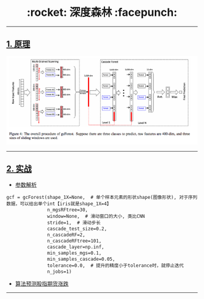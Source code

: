 <h1 align = "center">:rocket: 深度森林 :facepunch:</h1>

---
## [1. 原理][1]

![算法结构][3]

---
## [2. 实战][2.1]
- [参数解析][2.2]
```
gcf = gcForest(shape_1X=None,  # 单个样本元素的形状shape(图像形状), 对于序列数据，可以给出单个int【iris就是shape_1X=4】
               n_mgsRFtree=30,
               window=None,  # 滑动窗口的大小, 类比CNN
               stride=1,  # 滑动步长
               cascade_test_size=0.2,
               n_cascadeRF=2,
               n_cascadeRFtree=101,
               cascade_layer=np.inf,
               min_samples_mgs=0.1,
               min_samples_cascade=0.05,
               tolerance=0.0,  # 提升的精度小于tolerance时，就停止迭代
               n_jobs=1)
```
- [算法预测股指期货涨跌][2.3]
---
[1]: http://blog.csdn.net/xbinworld/article/details/60466552
[1.1]: https://www.qcloud.com/community/article/536731001491381531?!preview

[2.1]: http://nbviewer.jupyter.org/github/Jie-Yuan/gcForest/blob/master/gcForest_tuto.ipynb
[2.2]: https://www.qcloud.com/community/article/606289
[2.3]: https://mp.weixin.qq.com/s?__biz=MzAxNTc0Mjg0Mg==&mid=2653285179&idx=1&sn=f3d07a411aff07a7c49125ce1a057db4

[3]: https://github.com/Jie-Yuan/gcForest/blob/master/mgs.png
